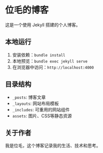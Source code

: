# 位毛的博客

这是一个使用 Jekyll 搭建的个人博客。

## 本地运行

1. 安装依赖：`bundle install`
2. 本地预览：`bundle exec jekyll serve`
3. 在浏览器中访问：`http://localhost:4000`

## 目录结构

- `_posts`: 博客文章
- `_layouts`: 网站布局模板
- `_includes`: 可重用的网站组件
- `assets`: 图片、CSS等静态资源

## 关于作者

我是位毛，这个博客记录我的生活、技术和思考。 